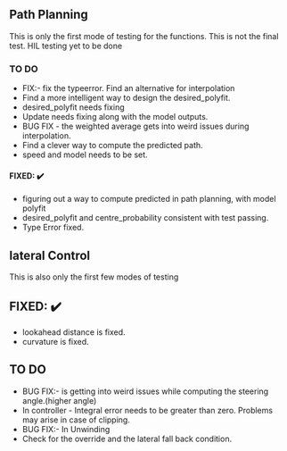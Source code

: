 ## Path Planning
This is only the first mode of testing for the functions. This is not the final test. HIL testing yet to be done

### TO DO

- FIX:- fix the typeerror. Find an alternative for interpolation 
- Find a more intelligent way to design the desired_polyfit.
- desired_polyfit needs fixing
- Update needs fixing along with the model outputs.
- BUG FIX - the weighted average gets into weird issues during interpolation.
- Find a clever way to compute the predicted path.
- speed and model needs to be set.
 
#### FIXED: :heavy_check_mark:
 - figuring out a way to compute predicted in path planning, with model polyfit
 - desired_polyfit and centre_probability consistent with test passing. 
 - Type Error fixed.

## lateral Control
This is also only the first few modes of testing

## FIXED: :heavy_check_mark:
- lookahead distance is fixed.
- curvature is fixed.

## TO DO

- BUG FIX:- is getting into weird issues while computing the steering angle.(higher angle)
- In controller - Integral error needs to be greater than zero. Problems may arise in case of clipping.
- BUG FIX:- In Unwinding
- Check for the override and the lateral fall back condition.